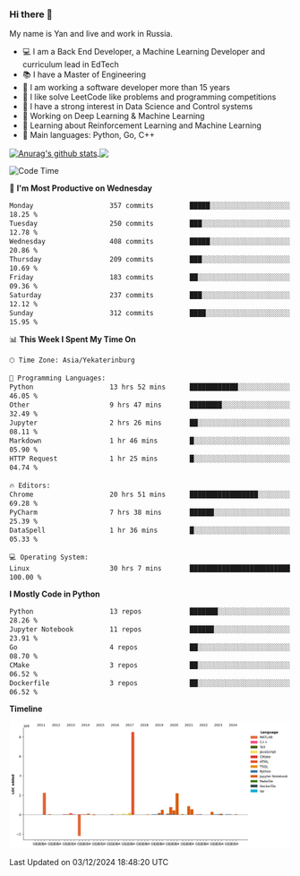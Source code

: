 ### Hi there 👋

My name is Yan and live and work in Russia.

- 💻 I am a Back End Developer, a Machine Learning Developer and curriculum lead in EdTech
- 📚 I have a Master of Engineering
- 🤔 I am working a software developer more than 15 years
- 🌱 I like solve LeetCode like problems and programming competitions
- 📝 I have a strong interest in Data Science and Control systems
- 🔭 Working on Deep Learning & Machine Learning
- 🌱 Learning about Reinforcement Learning and Machine Learning
- 🌟 Main languages: Python, Go, C++

<!--


**yanchick/yanchick** is a ✨ _special_ ✨ repository because its `README.md` (this file) appears on your GitHub profile.

Here are some ideas to get you started:

- I am a self taught Full Stack Developer and a Machine Learning Developer
- 🌱 I’m currently learning ...
- 👯 I’m looking to collaborate on ...
- 🤔 I’m looking for help with ...
- 💬 Ask me about ...
- 📫 How to reach me: ...
- 😄 Pronouns: ...
- ⚡ Fun fact: ...

-->


<a href="https://github.com/anuraghazra/github-readme-stats">
    <img align="center" src="https://github-readme-stats.vercel.app/api?username=yanchick&count_private=true" alt="Anurag's github stats" />
</a>
<a href="https://github.com/anuraghazra/github-readme-stats">
    <img align="center" src="https://github-readme-stats.vercel.app/api/top-langs/?username=yanchick&hide=javascript,html,CSS" />
</a>

<!--START_SECTION:waka-->
![Code Time](http://img.shields.io/badge/Code%20Time-2%2C649%20hrs%2049%20mins-blue)

📅 **I'm Most Productive on Wednesday** 

```text
Monday                   357 commits         █████░░░░░░░░░░░░░░░░░░░░   18.25 % 
Tuesday                  250 commits         ███░░░░░░░░░░░░░░░░░░░░░░   12.78 % 
Wednesday                408 commits         █████░░░░░░░░░░░░░░░░░░░░   20.86 % 
Thursday                 209 commits         ███░░░░░░░░░░░░░░░░░░░░░░   10.69 % 
Friday                   183 commits         ██░░░░░░░░░░░░░░░░░░░░░░░   09.36 % 
Saturday                 237 commits         ███░░░░░░░░░░░░░░░░░░░░░░   12.12 % 
Sunday                   312 commits         ████░░░░░░░░░░░░░░░░░░░░░   15.95 % 
```


📊 **This Week I Spent My Time On** 

```text
🕑︎ Time Zone: Asia/Yekaterinburg

💬 Programming Languages: 
Python                   13 hrs 52 mins      ████████████░░░░░░░░░░░░░   46.05 % 
Other                    9 hrs 47 mins       ████████░░░░░░░░░░░░░░░░░   32.49 % 
Jupyter                  2 hrs 26 mins       ██░░░░░░░░░░░░░░░░░░░░░░░   08.11 % 
Markdown                 1 hr 46 mins        █░░░░░░░░░░░░░░░░░░░░░░░░   05.90 % 
HTTP Request             1 hr 25 mins        █░░░░░░░░░░░░░░░░░░░░░░░░   04.74 % 

🔥 Editors: 
Chrome                   20 hrs 51 mins      █████████████████░░░░░░░░   69.28 % 
PyCharm                  7 hrs 38 mins       ██████░░░░░░░░░░░░░░░░░░░   25.39 % 
DataSpell                1 hr 36 mins        █░░░░░░░░░░░░░░░░░░░░░░░░   05.33 % 

💻 Operating System: 
Linux                    30 hrs 7 mins       █████████████████████████   100.00 % 
```

**I Mostly Code in Python** 

```text
Python                   13 repos            ███████░░░░░░░░░░░░░░░░░░   28.26 % 
Jupyter Notebook         11 repos            ██████░░░░░░░░░░░░░░░░░░░   23.91 % 
Go                       4 repos             ██░░░░░░░░░░░░░░░░░░░░░░░   08.70 % 
CMake                    3 repos             ██░░░░░░░░░░░░░░░░░░░░░░░   06.52 % 
Dockerfile               3 repos             ██░░░░░░░░░░░░░░░░░░░░░░░   06.52 % 
```



**Timeline**

![Lines of Code chart](https://raw.githubusercontent.com/yanchick/yanchick/main/assets/bar_graph.png)


 Last Updated on 03/12/2024 18:48:20 UTC
<!--END_SECTION:waka-->

